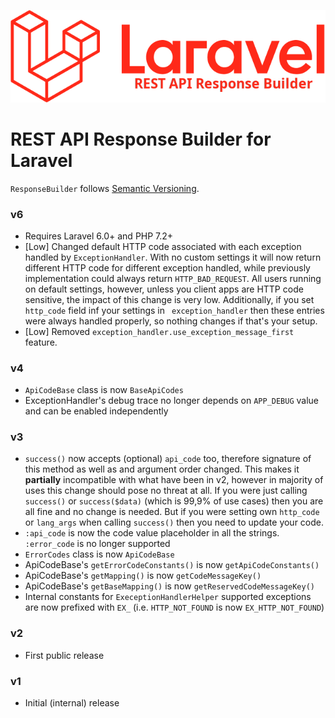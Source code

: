 ![REST API Response Builder for Laravel](img/laravel-logolockup-rgb-red.png)

# REST API Response Builder for Laravel #

 `ResponseBuilder` follows [Semantic Versioning](http://semver.org/).

### v6 ###

 * Requires Laravel 6.0+ and PHP 7.2+
 * [Low] Changed default HTTP code associated with each exception handled by `ExceptionHandler`. With no custom
 settings it will now return different HTTP code for different exception handled, while previously implementation
 could always return `HTTP_BAD_REQUEST`. All users running on default settings, however, unless you client apps
 are HTTP code sensitive, the impact of this change is very low. Additionally, if you set `http_code` field
 inf your settings in ` exception_handler` then these entries were always handled properly, so nothing changes
 if that's your setup.
 * [Low] Removed `exception_handler.use_exception_message_first` feature.

### v4 ###

 * `ApiCodeBase` class is now `BaseApiCodes`
 * ExceptionHandler's debug trace no longer depends on `APP_DEBUG` value and can be enabled independently

### v3 ###

 * `success()` now accepts (optional) `api_code` too, therefore signature of this method as well as and argument
 order changed. This makes it **partially** incompatible with what have been in v2, however in majority of uses
 this change should pose no threat at all. If you were just calling `success()` or `success($data)` (which is 
 99,9% of use cases) then you are all fine and no change is needed. But if you were setting own 
 `http_code` or `lang_args` when calling `success()` then you need to update your code. 
 * `:api_code` is now the code value placeholder in all the strings. `:error_code` is no longer supported
 * `ErrorCodes` class is now `ApiCodeBase`
 * ApiCodeBase's `getErrorCodeConstants()` is now `getApiCodeConstants()`
 * ApiCodeBase's `getMapping()` is now `getCodeMessageKey()`
 * ApiCodeBase's `getBaseMapping()` is now `getReservedCodeMessageKey()`
 * Internal constants for `ExeceptionHandlerHelper` supported exceptions are now prefixed with `EX_` (i.e. `HTTP_NOT_FOUND`
 is now `EX_HTTP_NOT_FOUND`)

### v2 ###

 * First public release

### v1 ###

 * Initial (internal) release
